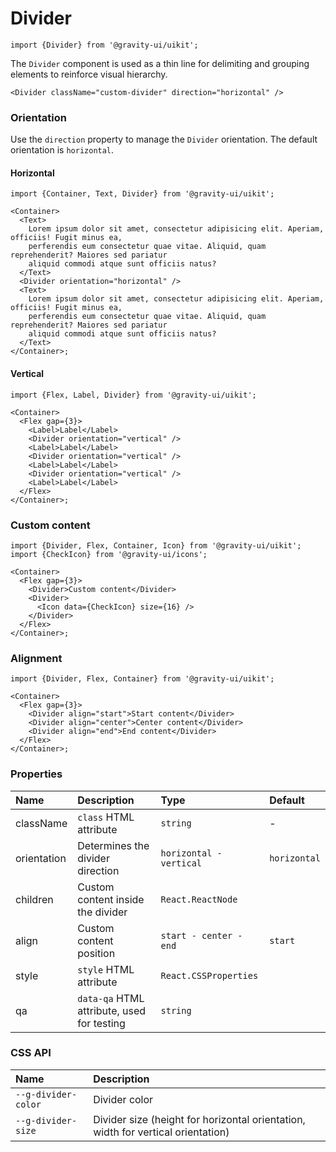 <!--GITHUB_BLOCK-->

# Divider

<!--/GITHUB_BLOCK-->

```tsx
import {Divider} from '@gravity-ui/uikit';
```

The `Divider` component is used as a thin line for delimiting and grouping elements to reinforce visual hierarchy.

```tsx
<Divider className="custom-divider" direction="horizontal" />
```

### Orientation

Use the `direction` property to manage the `Divider` orientation. The default orientation is `horizontal`.

#### Horizontal

<!--LANDING_BLOCK

<ExampleBlock
  code={`
    <Container>
        <Text>
            Lorem ipsum dolor sit amet, consectetur adipisicing elit. Aperiam, officiis! Fugit minus ea,
            perferendis eum consectetur quae vitae. Aliquid, quam reprehenderit? Maiores sed pariatur
            aliquid commodi atque sunt officiis natus?
        </Text>
        <Divider direction="horizontal"/>
        <Text>
            Lorem ipsum dolor sit amet, consectetur adipisicing elit. Aperiam, officiis! Fugit minus ea,
            perferendis eum consectetur quae vitae. Aliquid, quam reprehenderit? Maiores sed pariatur
            aliquid commodi atque sunt officiis natus?
        </Text>
    </Container>
`}
>
    <UIKit.Container>
        <UIKit.Text>
            Lorem ipsum dolor sit amet, consectetur adipisicing elit. Aperiam, officiis! Fugit minus ea,
            perferendis eum consectetur quae vitae. Aliquid, quam reprehenderit? Maiores sed pariatur
            aliquid commodi atque sunt officiis natus?
        </UIKit.Text>
        <UIKit.Divider direction="horizontal"/>
        <UIKit.Text>
            Lorem ipsum dolor sit amet, consectetur adipisicing elit. Aperiam, officiis! Fugit minus ea,
            perferendis eum consectetur quae vitae. Aliquid, quam reprehenderit? Maiores sed pariatur
            aliquid commodi atque sunt officiis natus?
        </UIKit.Text>
    </UIKit.Container>
</ExampleBlock>

LANDING_BLOCK-->

<!--GITHUB_BLOCK-->

```tsx
import {Container, Text, Divider} from '@gravity-ui/uikit';

<Container>
  <Text>
    Lorem ipsum dolor sit amet, consectetur adipisicing elit. Aperiam, officiis! Fugit minus ea,
    perferendis eum consectetur quae vitae. Aliquid, quam reprehenderit? Maiores sed pariatur
    aliquid commodi atque sunt officiis natus?
  </Text>
  <Divider orientation="horizontal" />
  <Text>
    Lorem ipsum dolor sit amet, consectetur adipisicing elit. Aperiam, officiis! Fugit minus ea,
    perferendis eum consectetur quae vitae. Aliquid, quam reprehenderit? Maiores sed pariatur
    aliquid commodi atque sunt officiis natus?
  </Text>
</Container>;
```

<!--/GITHUB_BLOCK-->

#### Vertical

<!--LANDING_BLOCK

<ExampleBlock
    code={`
        <Container>
            <Flex gap={3}>
                <Label>Label</Label>
                <Divider orientation="vertical"/>
                <Label>Label</Label>
                <Divider orientation="vertical"/>
                <Label>Label</Label>
                <Divider orientation="vertical"/>
                <Label>Label</Label>
            </Flex>
        </Container>
    `}
>
    <UIKit.Container>
        <UIKit.Flex gap={3}>
            <UIKit.Label>Label</UIKit.Label>
            <UIKit.Divider orientation="vertical"/>
            <UIKit.Label>Label</UIKit.Label>
            <UIKit.Divider orientation="vertical"/>
            <UIKit.Label>Label</UIKit.Label>
            <UIKit.Divider orientation="vertical"/>
            <UIKit.Label>Label</UIKit.Label>
        </UIKit.Flex>
    </UIKit.Container>
</ExampleBlock>

LANDING_BLOCK-->

<!--GITHUB_BLOCK-->

```tsx
import {Flex, Label, Divider} from '@gravity-ui/uikit';

<Container>
  <Flex gap={3}>
    <Label>Label</Label>
    <Divider orientation="vertical" />
    <Label>Label</Label>
    <Divider orientation="vertical" />
    <Label>Label</Label>
    <Divider orientation="vertical" />
    <Label>Label</Label>
  </Flex>
</Container>;
```

<!--/GITHUB_BLOCK-->

### Custom content

<!--LANDING_BLOCK

<ExampleBlock
    code={`
        <Container>
            <Flex gap={3}>
                <Divider>Custom content</Divider>
                <Divider align="center">
                    <Icon data={CheckIcon} size={16} />
                </Divider>
            </Flex>
        </Container>
    `}
>
    <UIKit.Container>
        <UIKit.Flex gap={3}>
            <UIKit.Divider>Custom content</UIKit.Divider>
            <UIKit.Divider>
                <Icon data={CheckIcon} size={16} />
            </UIKit.Divider>
        </UIKit.Flex>
    </UIKit.Container>
</ExampleBlock>

LANDING_BLOCK-->

<!--GITHUB_BLOCK-->

```tsx
import {Divider, Flex, Container, Icon} from '@gravity-ui/uikit';
import {CheckIcon} from '@gravity-ui/icons';

<Container>
  <Flex gap={3}>
    <Divider>Custom content</Divider>
    <Divider>
      <Icon data={CheckIcon} size={16} />
    </Divider>
  </Flex>
</Container>;
```

<!--/GITHUB_BLOCK-->

### Alignment

<!--LANDING_BLOCK

<ExampleBlock
    code={`
        <Container>
            <Flex gap={3}>
                <Divider align="start">Start content</Divider>
                <Divider align="center">Center content</Divider>
                <Divider align="end">End content</Divider>
            </Flex>
        </Container>
    `}
>
    <UIKit.Container>
        <UIKit.Flex gap={3}>
            <UIKit.Divider align="start">Start content</UIKit.Divider>
            <UIKit.Divider align="center">Center content</UIKit.Divider>
            <UIKit.Divider align="end">End content</UIKit.Divider>
        </UIKit.Flex>
    </Container>
</ExampleBlock>

LANDING_BLOCK-->

<!--GITHUB_BLOCK-->

```tsx
import {Divider, Flex, Container} from '@gravity-ui/uikit';

<Container>
  <Flex gap={3}>
    <Divider align="start">Start content</Divider>
    <Divider align="center">Center content</Divider>
    <Divider align="end">End content</Divider>
  </Flex>
</Container>;
```

<!--/GITHUB_BLOCK-->

### Properties

| Name        | Description                                | Type                    | Default      |
| :---------- | :----------------------------------------- | :---------------------- | :----------- |
| className   | `class` HTML attribute                     | `string`                | -            |
| orientation | Determines the divider direction           | `horizontal - vertical` | `horizontal` |
| children    | Custom content inside the divider          | `React.ReactNode`       |              |
| align       | Custom content position                    | `start - center - end`  | `start`      |
| style       | `style` HTML attribute                     | `React.CSSProperties`   |              |
| qa          | `data-qa` HTML attribute, used for testing | `string`                |              |

### CSS API

| Name                | Description                                                                                   |
| :------------------ | :-------------------------------------------------------------------------------------------- |
| `--g-divider-color` | Divider color                                                                                 |
| `--g-divider-size`  | Divider size (height for horizontal orientation, width for vertical orientation)              |
